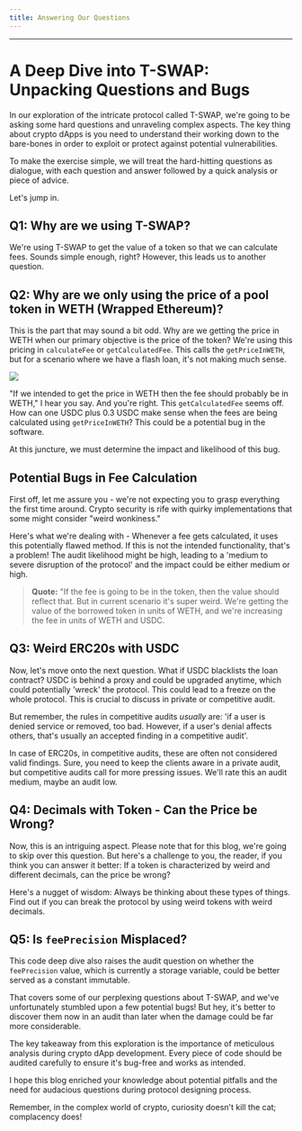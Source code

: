```yaml
---
title: Answering Our Questions
---
```


---

# A Deep Dive into T-SWAP: Unpacking Questions and Bugs

In our exploration of the intricate protocol called T-SWAP, we're going to be asking some hard questions and unraveling complex aspects. The key thing about crypto dApps is you need to understand their working down to the bare-bones in order to exploit or protect against potential vulnerabilities.

To make the exercise simple, we will treat the hard-hitting questions as dialogue, with each question and answer followed by a quick analysis or piece of advice.

Let's jump in.

## Q1: Why are we using T-SWAP?

We're using T-SWAP to get the value of a token so that we can calculate fees. Sounds simple enough, right? However, this leads us to another question.

## Q2: Why are we only using the price of a pool token in WETH (Wrapped Ethereum)?

This is the part that may sound a bit odd. Why are we getting the price in WETH when our primary objective is the price of the token? We're using this pricing in `calculateFee` or `getCalculatedFee`. This calls the `getPriceInWETH`, but for a scenario where we have a flash loan, it's not making much sense.

![](https://cdn.videotap.com/Ko9tuGIzxt2a7EKvdpiz-189.39.png)

"If we intended to get the price in WETH then the fee should probably be in WETH," I hear you say. And you're right. This `getCalculatedFee` seems off. How can one USDC plus 0.3 USDC make sense when the fees are being calculated using `getPriceInWETH`? This could be a potential bug in the software.

At this juncture, we must determine the impact and likelihood of this bug.

## Potential Bugs in Fee Calculation

First off, let me assure you - we're not expecting you to grasp everything the first time around. Crypto security is rife with quirky implementations that some might consider "weird wonkiness."

Here's what we're dealing with - Whenever a fee gets calculated, it uses this potentially flawed method. If this is not the intended functionality, that's a problem! The audit likelihood might be high, leading to a 'medium to severe disruption of the protocol' and the impact could be either medium or high.

> **Quote:** "If the fee is going to be in the token, then the value should reflect that. But in current scenario it's super weird. We're getting the value of the borrowed token in units of WETH, and we're increasing the fee in units of WETH and USDC.

## Q3: Weird ERC20s with USDC

Now, let's move onto the next question. What if USDC blacklists the loan contract? USDC is behind a proxy and could be upgraded anytime, which could potentially 'wreck' the protocol. This could lead to a freeze on the whole protocol. This is crucial to discuss in private or competitive audit.

But remember, the rules in competitive audits _usually_ are: 'if a user is denied service or removed, too bad. However, if a user's denial affects others, that's usually an accepted finding in a competitive audit'.

In case of ERC20s, in competitive audits, these are often not considered valid findings. Sure, you need to keep the clients aware in a private audit, but competitive audits call for more pressing issues. We'll rate this an audit medium, maybe an audit low.

## Q4: Decimals with Token - Can the Price be Wrong?

Now, this is an intriguing aspect. Please note that for this blog, we're going to skip over this question. But here's a challenge to you, the reader, if you think you can answer it better: If a token is characterized by weird and different decimals, can the price be wrong?

Here's a nugget of wisdom: Always be thinking about these types of things. Find out if you can break the protocol by using weird tokens with weird decimals.

## Q5: Is `feePrecision` Misplaced?

This code deep dive also raises the audit question on whether the `feePrecision` value, which is currently a storage variable, could be better served as a constant immutable.

That covers some of our perplexing questions about T-SWAP, and we've unfortunately stumbled upon a few potential bugs! But hey, it's better to discover them now in an audit than later when the damage could be far more considerable.

The key takeaway from this exploration is the importance of meticulous analysis during crypto dApp development. Every piece of code should be audited carefully to ensure it's bug-free and works as intended.

I hope this blog enriched your knowledge about potential pitfalls and the need for audacious questions during protocol designing process.

Remember, in the complex world of crypto, curiosity doesn't kill the cat; complacency does!
